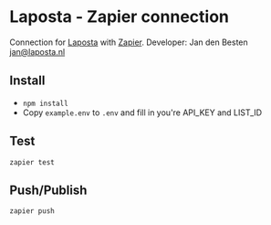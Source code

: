 # Laposta - Zapier connection #

Connection for [Laposta](https://www.laposta.nl) with [Zapier](https://www.zapier.com).
Developer: Jan den Besten <jan@laposta.nl>

## Install

- `npm install`
- Copy `example.env` to `.env` and fill in you're API_KEY and LIST_ID

## Test

`zapier test`

## Push/Publish

`zapier push`



